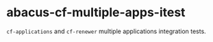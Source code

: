 abacus-cf-multiple-apps-itest
===

`cf-applications` and `cf-renewer` multiple applications integration tests.
